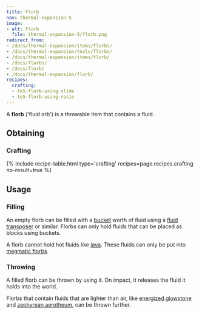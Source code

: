 ```yaml
---
title: Florb
nav: thermal-expansion-5
image:
- alt: Florb
  file: thermal-expansion-5/florb.png
redirect_from:
- /docs/thermal-expansion/items/florbs/
- /docs/thermal-expansion/tools/florbs/
- /docs/thermal-expansion/items/florb/
- /docs/florbs/
- /docs/florb/
- /docs/thermal-expansion/florb/
recipes:
  crafting:
  - te5-florb-using-slime
  - te5-florb-using-rosin
---
```


A **florb** ('fluid orb') is a throwable item that contains a fluid.


Obtaining
---------

### Crafting
{% include recipe-table.html type='crafting' recipes=page.recipes.crafting no-result=true %}


Usage
-----

### Filling
An empty florb can be filled with a
[bucket](https://minecraft.gamepedia.com/Bucket) worth of fluid using a [fluid
transposer](/docs/thermal-expansion-5/fluid-transposer/) or similar. Florbs can only hold fluids
that can be placed as blocks using buckets.

A florb cannot hold hot fluids like
[lava](https://minecraft.gamepedia.com/Lava). These fluids can only be put into
[magmatic florbs](/docs/thermal-expansion-5/magmatic-florb/).

### Throwing
A filled florb can be thrown by using it. On impact, it releases the fluid it
holds into the world.

Florbs that contain fluids that are lighter than air, like [energized
glowstone](/docs/thermal-foundation-2/energized-glowstone/) and [zephyrean
aerotheum](/docs/thermal-foundation-2/zephyrean-aerotheum/), can be thrown further.
